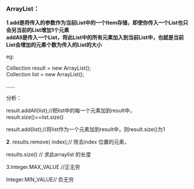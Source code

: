### ArrayList：

**1**.**add是将传入的参数作为当前List中的一个Item存储，即使你传入一个List也只会另当前的List增加1个元素  
addAll是传入一个List，将此List中的所有元素加入到当前List中，也就是当前List会增加的元素个数为传入的List的大小**

eg:

Collection result = new ArrayList\(\);  
Collection list = new ArrayList\(\);

......

分析：

result.addAll\(list\);//把list中的每一个元素加到result中，result.size\(\)==list.size\(\)

result.add\(list\);//将list作为一个元素加到result中，则result.size\(\)为1



**2**. results.remove\( index\);// 除去index 位置的元素，

results.size\(\) // 求此arraylist 的长度

3.Integer.MAX\_VALUE //正无穷

Integer.MIN\_VALUE// 负无穷

